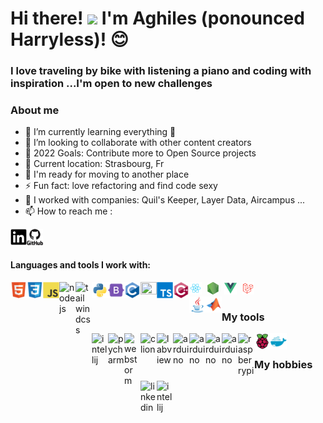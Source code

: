 # Hi there! <img src="https://media.giphy.com/media/hvRJCLFzcasrR4ia7z/giphy.gif" width="25px"> I'm Aghiles (ponounced Harryless)! :blush:

### I love traveling by bike with listening a piano and coding with inspiration ...I'm open to new challenges 

### About me
  - 🌱 I’m currently learning everything 🤣
  - 👯 I’m looking to collaborate with other content creators
  - 🥅 2022 Goals: Contribute more to Open Source projects
  - 📍 Current location: Strasbourg, Fr
  - 💬 I'm ready for moving to another place
  - ⚡ Fun fact: love refactoring and find code sexy
  - 💾 I worked with companies: Quil's Keeper, Layer Data, Aircampus ...
  - 📫 How to reach me : 

<a href="https://github.com/loupdemon"><img src="https://raw.githubusercontent.com/devicons/devicon/9f4f5cdb393299a81125eb5127929ea7bfe42889/icons/github/github-original-wordmark.svg" alt="github" width="26px"/></a>&nbsp;   <a href="https://www.linkedin.com/in/azzoug-aghiles/"><img src="https://raw.githubusercontent.com/devicons/devicon/9f4f5cdb393299a81125eb5127929ea7bfe42889/icons/linkedin/linkedin-plain.svg" alt="linkedin" width="26px" align="left"/></a>&nbsp;

#### Languages and tools I work with:

<span><img height="20" src="https://raw.githubusercontent.com/github/explore/80688e429a7d4ef2fca1e82350fe8e3517d3494d/topics/react/react.png"></span>&nbsp;
<span><img height="20" src="https://raw.githubusercontent.com/github/explore/80688e429a7d4ef2fca1e82350fe8e3517d3494d/topics/nodejs/nodejs.png"></span>&nbsp;
<span><img height="20" src="https://raw.githubusercontent.com/github/explore/80688e429a7d4ef2fca1e82350fe8e3517d3494d/topics/vue/vue.png"></span>&nbsp;
<span><img height="20" src="https://raw.githubusercontent.com/github/explore/80688e429a7d4ef2fca1e82350fe8e3517d3494d/topics/laravel/laravel.png"></span>&nbsp;
<span><img src="https://raw.githubusercontent.com/devicons/devicon/9f4f5cdb393299a81125eb5127929ea7bfe42889/icons/html5/html5-original.svg" alt="html5" width="26px" align="left"/></span>&nbsp;
<span><img src="https://raw.githubusercontent.com/devicons/devicon/9f4f5cdb393299a81125eb5127929ea7bfe42889/icons/css3/css3-original.svg" alt="css3" width="26px" align="left"/></span>&nbsp;
<span><img src="https://raw.githubusercontent.com/devicons/devicon/9f4f5cdb393299a81125eb5127929ea7bfe42889/icons/javascript/javascript-original.svg" alt="javascript" width="26px" align="left"/></span>&nbsp;
<span><img src="https://cdn-icons-png.flaticon.com/512/919/919836.png" alt="nodejs" width="26px" align="left"/></span>&nbsp;
<img src="https://static.wikia.nocookie.net/epita/images/c/c6/OCamL.jpg/revision/latest/top-crop/width/360/height/450?cb=20201116165102&path-prefix=fr" alt="tailwindcss" width="26px" align="left"/>&nbsp;
<span><img src="https://raw.githubusercontent.com/devicons/devicon/9f4f5cdb393299a81125eb5127929ea7bfe42889/icons/python/python-original.svg" alt="python" width="26px" align="left"/></span>&nbsp;&nbsp;
<span><img src="https://raw.githubusercontent.com/devicons/devicon/9f4f5cdb393299a81125eb5127929ea7bfe42889/icons/bootstrap/bootstrap-plain.svg" alt="bootstrap" width="26px" align="left"/></span>&nbsp;
<span><img src="https://raw.githubusercontent.com/devicons/devicon/9f4f5cdb393299a81125eb5127929ea7bfe42889/icons/c/c-original.svg" alt="c" width="26px" align="left"/></span>&nbsp;
<span><img height="20" src="http://www.mipsbrandguidelines.com/wp-content/uploads/2020/08/mips-300x300.png" width="26px" align="left"/></span>&nbsp;
<span><img src="https://raw.githubusercontent.com/devicons/devicon/9f4f5cdb393299a81125eb5127929ea7bfe42889/icons/typescript/typescript-original.svg" alt="typescript" width="26px" align="left"/></span>&nbsp;
<span><img src="https://raw.githubusercontent.com/devicons/devicon/9f4f5cdb393299a81125eb5127929ea7bfe42889/icons/cplusplus/cplusplus-original.svg" alt="cpp" width="26px" align="left"/></span>&nbsp;
<span><img src="https://raw.githubusercontent.com/devicons/devicon/9f4f5cdb393299a81125eb5127929ea7bfe42889/icons/java/java-original.svg" alt="java" width="26px" align="left"/></span>&nbsp;
<span><img src="https://raw.githubusercontent.com/devicons/devicon/9f4f5cdb393299a81125eb5127929ea7bfe42889/icons/matlab/matlab-original.svg" alt="matlab" width="26px" align="left"/></span>&nbsp;


### My tools

<span><img src="https://upload.wikimedia.org/wikipedia/commons/thumb/a/af/Adobe_Photoshop_CC_icon.svg/1200px-Adobe_Photoshop_CC_icon.svg.png" alt="intellij" width="26px" align="left"/></span>&nbsp;
<span><img src="https://upload.wikimedia.org/wikipedia/commons/thumb/f/fb/Adobe_Illustrator_CC_icon.svg/1200px-Adobe_Illustrator_CC_icon.svg.png" alt="pycharm" width="26px" align="left"/></span>&nbsp;
<span><img src="https://upload.wikimedia.org/wikipedia/commons/thumb/4/48/Adobe_InDesign_CC_icon.svg/1200px-Adobe_InDesign_CC_icon.svg.png" alt="webstorm" width="26px" align="left"/></span>&nbsp;
<span><img src="https://upload.wikimedia.org/wikipedia/commons/thumb/c/cb/Adobe_After_Effects_CC_icon.svg/640px-Adobe_After_Effects_CC_icon.svg.png" alt="clion" width="26px" align="left"/></span>&nbsp;
<span><img src="https://upload.wikimedia.org/wikipedia/commons/thumb/7/73/Calligrakrita-base.svg/800px-Calligrakrita-base.svg.png" alt="labview" width="26px" align="left"/></span>&nbsp;
<span><img src="https://store-images.s-microsoft.com/image/apps.38628.13510798886191833.179af66d-2013-4488-a243-7deb99eadb6d.652b8c3b-7b3a-4b06-8ef7-213369d090f9" alt="arduino" width="26px" align="left"/></span>&nbsp;
<span><img src="https://biolibre.fr/images/articles/visual_studio_code.jpeg" alt="arduino" width="26px" align="left"/></span>
<span><img src="https://luna1.co/802f24.jpg" alt="arduino" width="26px" align="left"/></span>
<span><img src="https://encrypted-tbn0.gstatic.com/images?q=tbn:ANd9GcT1D84XwrcnG36C3zFi3PqdMsVB7mwzaRfhjuQWRVvEWLcN11ErHb2heuCseOh-iKjmh4w&usqp=CAU" alt="arduino" width="26px" align="left"/></span>
<span><img src="https://fr.seaicons.com/wp-content/uploads/2017/02/tablette-icon.png" alt="raspberrypi" width="26px" align="left"/></span>&nbsp;
<span><img src="https://raw.githubusercontent.com/devicons/devicon/9f4f5cdb393299a81125eb5127929ea7bfe42889/icons/raspberrypi/raspberrypi-original.svg" alt="raspberrypi" width="26px" align="left"/></span>
<span><img src="https://raw.githubusercontent.com/devicons/devicon/9f4f5cdb393299a81125eb5127929ea7bfe42889/icons/docker/docker-plain.svg" alt="docker" width="26px" align="left"/></span>&nbsp;

### My hobbies 

<a href="https://www.elmesmar.fr/"><img src="https://encrypted-tbn0.gstatic.com/images?q=tbn:ANd9GcRcdhVKfy4Yzq0T-EmMWF26uQFLsrmX4MhKhm7l-dh_TO-r1Qo_ubPI0VzRdWnXrCL7OvQ&usqp=CAU" alt="linkedin" width="26px" align="left"/> </a>&nbsp;
<span><img src="https://i.ebayimg.com/images/g/gbkAAOSw0J5gHpgK/s-l300.png" alt="intellij" width="26px" align="left"/></span>

